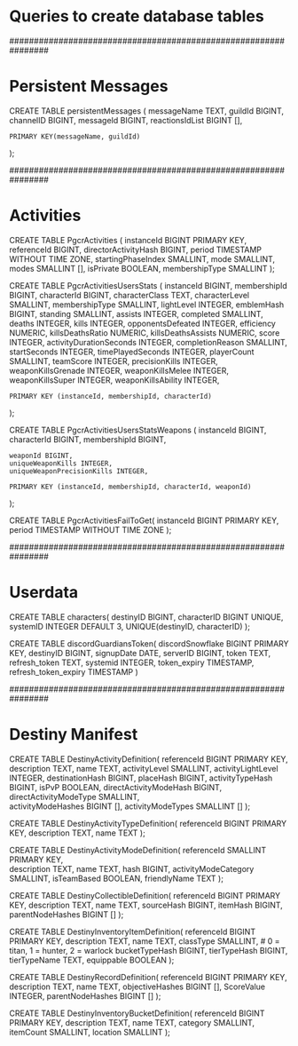 # Queries to create database tables

################################################################
# Persistent Messages

CREATE TABLE persistentMessages (
    messageName TEXT, 
    guildId BIGINT, 
    channelID BIGINT, 
    messageId BIGINT, 
    reactionsIdList BIGINT [], 
    
    PRIMARY KEY(messageName, guildId)
);

################################################################
# Activities

CREATE TABLE PgcrActivities (
	instanceId BIGINT PRIMARY KEY, 
	referenceId BIGINT,
	directorActivityHash BIGINT,
	period TIMESTAMP WITHOUT TIME ZONE,
	startingPhaseIndex SMALLINT,
	mode SMALLINT,
	modes SMALLINT [],
	isPrivate BOOLEAN,
	membershipType SMALLINT
);

CREATE TABLE PgcrActivitiesUsersStats (
	instanceId BIGINT,
	membershipId BIGINT,
	characterId BIGINT,
	characterClass TEXT,
	characterLevel SMALLINT,
	membershipType SMALLINT,
	lightLevel INTEGER,
	emblemHash BIGINT,
	standing SMALLINT,
	assists INTEGER,
	completed SMALLINT,
	deaths INTEGER,
	kills INTEGER,
	opponentsDefeated INTEGER,
	efficiency NUMERIC,
	killsDeathsRatio NUMERIC,
	killsDeathsAssists NUMERIC,
	score INTEGER,
	activityDurationSeconds INTEGER,
	completionReason SMALLINT,
	startSeconds INTEGER,
	timePlayedSeconds INTEGER,
	playerCount SMALLINT,
	teamScore INTEGER,
	precisionKills INTEGER,
	weaponKillsGrenade INTEGER,
	weaponKillsMelee INTEGER,
	weaponKillsSuper INTEGER,
	weaponKillsAbility INTEGER,
	
	PRIMARY KEY (instanceId, membershipId, characterId)
);

CREATE TABLE PgcrActivitiesUsersStatsWeapons (
	instanceId BIGINT,
	characterId BIGINT,
	membershipId BIGINT,
	
	weaponId BIGINT,
	uniqueWeaponKills INTEGER,
	uniqueWeaponPrecisionKills INTEGER,

	PRIMARY KEY (instanceId, membershipId, characterId, weaponId)
);

CREATE TABLE PgcrActivitiesFailToGet(
	instanceId BIGINT PRIMARY KEY,
	period TIMESTAMP WITHOUT TIME ZONE
);

################################################################
# Userdata

CREATE TABLE characters(
	destinyID BIGINT,
	characterID BIGINT UNIQUE,
	systemID INTEGER DEFAULT 3,
	UNIQUE(destinyID, characterID)
);


CREATE TABLE discordGuardiansToken(
	discordSnowflake BIGINT PRIMARY KEY,
	destinyID BIGINT,
	signupDate DATE,
	serverID BIGINT,
	token TEXT,
	refresh_token TEXT,
	systemid INTEGER,
	token_expiry TIMESTAMP,
	refresh_token_expiry TIMESTAMP
)

################################################################
# Destiny Manifest

CREATE TABLE DestinyActivityDefinition(
	referenceId BIGINT PRIMARY KEY,
	description TEXT,
	name TEXT,
	activityLevel SMALLINT,
	activityLightLevel INTEGER,
	destinationHash BIGINT,
	placeHash BIGINT,
	activityTypeHash BIGINT,
	isPvP BOOLEAN,
	directActivityModeHash BIGINT,    
	directActivityModeType SMALLINT,  
	activityModeHashes BIGINT [],
	activityModeTypes SMALLINT []
);

CREATE TABLE DestinyActivityTypeDefinition(
	referenceId BIGINT PRIMARY KEY,
	description TEXT,
	name TEXT
);

CREATE TABLE DestinyActivityModeDefinition(
	referenceId SMALLINT PRIMARY KEY,               
	description TEXT,
	name TEXT,
	hash BIGINT,
	activityModeCategory SMALLINT,
	isTeamBased BOOLEAN,
	friendlyName TEXT
);

CREATE TABLE DestinyCollectibleDefinition(
	referenceId BIGINT PRIMARY KEY,
	description TEXT,
	name TEXT,
	sourceHash BIGINT,
	itemHash BIGINT,
	parentNodeHashes BIGINT []
);

CREATE TABLE DestinyInventoryItemDefinition(
	referenceId BIGINT PRIMARY KEY,
	description TEXT,
	name TEXT,
	classType SMALLINT,                         # 0 = titan, 1 = hunter, 2 = warlock
	bucketTypeHash BIGINT,
	tierTypeHash BIGINT,
	tierTypeName TEXT,
	equippable BOOLEAN
);

CREATE TABLE DestinyRecordDefinition(
	referenceId BIGINT PRIMARY KEY,
	description TEXT,
	name TEXT,
	objectiveHashes BIGINT [],
	ScoreValue INTEGER,
	parentNodeHashes BIGINT []
);

CREATE TABLE DestinyInventoryBucketDefinition(
	referenceId BIGINT PRIMARY KEY,
	description TEXT,
	name TEXT,
	category SMALLINT,
	itemCount SMALLINT,
	location SMALLINT
);
